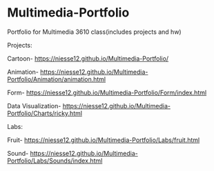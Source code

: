 # Multimedia-Portfolio
Portfolio for Multimedia 3610 class(includes projects and hw)

Projects:

Cartoon- https://niesse12.github.io/Multimedia-Portfolio/

Animation- https://niesse12.github.io/Multimedia-Portfolio/Animation/animation.html

Form- https://niesse12.github.io/Multimedia-Portfolio/Form/index.html

Data Visualization- https://niesse12.github.io/Multimedia-Portfolio/Charts/ricky.html

Labs:

Fruit- https://niesse12.github.io/Multimedia-Portfolio/Labs/fruit.html

Sound- https://niesse12.github.io/Multimedia-Portfolio/Labs/Sounds/index.html
